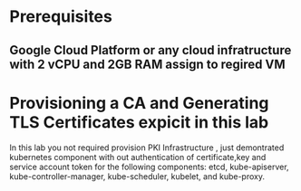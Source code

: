 # Prerequisites

## Google Cloud Platform or any cloud infratructure with 2 vCPU and 2GB RAM assign to regired VM

 # Provisioning a CA and Generating TLS Certificates expicit in this lab

In this lab you not required provision PKI Infrastructure , just demontrated kubernetes component with out authentication of certificate,key and service account token for the following components: etcd, kube-apiserver, kube-controller-manager, kube-scheduler, kubelet, and kube-proxy.
